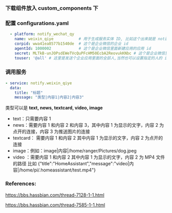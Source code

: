 

### 下载组件放入 custom_components 下

### 配置 configurations.yaml

``` yaml
  - platform: notify_wechat_qy
    name: weixin_qiye 			# 用于生成服务实体 ID, 比如这个出来就是 notify.weixin_qiye
    corpid: wwa41ea8577b1540de 	# 这个是企业微信的企业 id
    agentId: 1000002 			# 这个是企业微信里面新建应用的应用 id
    secret: MLTkB-unJOPsdEWeTVcQuPFcHM50EcbA2ReovukKNbc # 这个是企业微信里面新建应用的应用 secret
    touser: '@all' # 这里是发送个企业应用里面的全部人,当然也可以设置指定的人的 id,具体再企业微信里面设置
```

### 调用服务

``` yaml
- service: notify.weixin_qiye
  data:
    title: "标题"
    message: "类型|内容1|内容2|内容3"   

```

类型可以是 **text, news, textcard, video, image**
- text：只需要内容 1  
- news：需要内容 1 和内容 2 和内容 3，其中内容 1 为显示的文字，内容 2 为点开的连接，内容 3 为推送图片的连接
- textcard： 需要内容 1 和内容 2 其中内容 1 为显示的文字，内容 2 为点开的连接
- image：例如：image|内容|/home/ranger/Pictures/dog.jpeg
- video ：需要内容 1 和内容 2 其中内容 1 为显示的文字，内容 2 为 MP4 文件的路径  比如 {"title":"HomeAssistant","message":"video|内容|/home/pi/.homeassistant/test.mp4"}



### References:

https://bbs.hassbian.com/thread-7128-1-1.html

https://bbs.hassbian.com/thread-7585-1-1.html
